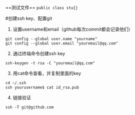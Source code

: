 

==测试文件== 
`public class stu{}`

<div>
</div>


#创建ssh key、配置git

1. 设置username和email（github每次commit都会记录他们）

```
git config --global user.name "yourname"
git config --global user.email "youremail@qq.com"
```

2. 通过终端命令创建ssh key
```
ssh-keygen -t rsa -C "youremail@qq.com"
```
3. 用cat命令查看，并复制里面的key
```
cd ~/.ssh
ssh yourusername$ cat id_rsa.pub
```
4. 链接验证
```
ssh -T git@github.com 

```
